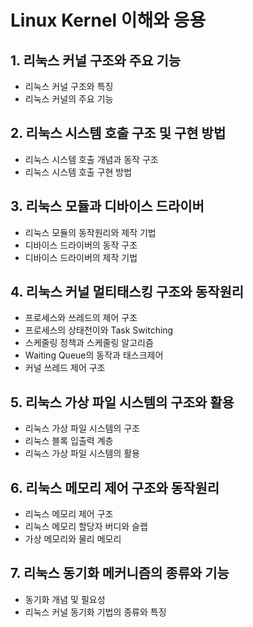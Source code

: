# Linux Kernel 이해와 응용
## 1. 리눅스 커널 구조와 주요 기능
* 리눅스 커널 구조와 특징
* 리눅스 커널의 주요 기능
## 2. 리눅스 시스템 호출 구조 및 구현 방법
* 리눅스 시스템 호출 개념과 동작 구조
* 리눅스 시스템 호출 구현 방법
## 3. 리눅스 모듈과 디바이스 드라이버
* 리눅스 모듈의 동작원리와 제작 기법
* 디바이스 드라이버의 동작 구조
* 디바이스 드라이버의 제작 기법
## 4. 리눅스 커널 멀티태스킹 구조와 동작원리
* 프로세스와 쓰레드의 제어 구조
* 프로세스의 상태천이와 Task Switching
* 스케줄링 정책과 스케줄링 알고리즘
* Waiting Queue의 동작과 태스크제어
* 커널 쓰레드 제어 구조
## 5. 리눅스 가상 파일 시스템의 구조와 활용
* 리눅스 가상 파일 시스템의 구조
* 리눅스 블록 입출력 계층
* 리눅스 가상 파일 시스템의 활용
## 6. 리눅스 메모리 제어 구조와 동작원리
* 리눅스 메모리 제어 구조
* 리눅스 메모리 할당자 버디와 슬랩
* 가상 메모리와 물리 메모리
## 7. 리눅스 동기화 메커니즘의 종류와 기능
* 동기화 개념 및 필요성
* 리눅스 커널 동기화 기법의 종류와 특징
